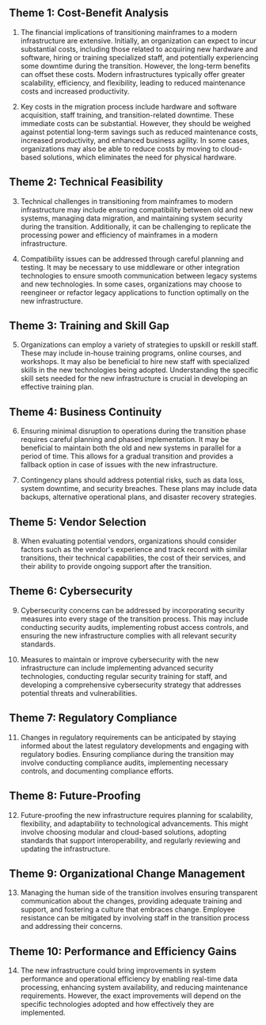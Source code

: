 ## Theme 1: Cost-Benefit Analysis

1. The financial implications of transitioning mainframes to a modern infrastructure are extensive. Initially, an organization can expect to incur substantial costs, including those related to acquiring new hardware and software, hiring or training specialized staff, and potentially experiencing some downtime during the transition. However, the long-term benefits can offset these costs. Modern infrastructures typically offer greater scalability, efficiency, and flexibility, leading to reduced maintenance costs and increased productivity.

2. Key costs in the migration process include hardware and software acquisition, staff training, and transition-related downtime. These immediate costs can be substantial. However, they should be weighed against potential long-term savings such as reduced maintenance costs, increased productivity, and enhanced business agility. In some cases, organizations may also be able to reduce costs by moving to cloud-based solutions, which eliminates the need for physical hardware.

## Theme 2: Technical Feasibility

3. Technical challenges in transitioning from mainframes to modern infrastructure may include ensuring compatibility between old and new systems, managing data migration, and maintaining system security during the transition. Additionally, it can be challenging to replicate the processing power and efficiency of mainframes in a modern infrastructure.

4. Compatibility issues can be addressed through careful planning and testing. It may be necessary to use middleware or other integration technologies to ensure smooth communication between legacy systems and new technologies. In some cases, organizations may choose to reengineer or refactor legacy applications to function optimally on the new infrastructure.

## Theme 3: Training and Skill Gap

5. Organizations can employ a variety of strategies to upskill or reskill staff. These may include in-house training programs, online courses, and workshops. It may also be beneficial to hire new staff with specialized skills in the new technologies being adopted. Understanding the specific skill sets needed for the new infrastructure is crucial in developing an effective training plan.

## Theme 4: Business Continuity

6. Ensuring minimal disruption to operations during the transition phase requires careful planning and phased implementation. It may be beneficial to maintain both the old and new systems in parallel for a period of time. This allows for a gradual transition and provides a fallback option in case of issues with the new infrastructure.

7. Contingency plans should address potential risks, such as data loss, system downtime, and security breaches. These plans may include data backups, alternative operational plans, and disaster recovery strategies.

## Theme 5: Vendor Selection

8. When evaluating potential vendors, organizations should consider factors such as the vendor's experience and track record with similar transitions, their technical capabilities, the cost of their services, and their ability to provide ongoing support after the transition.

## Theme 6: Cybersecurity

9. Cybersecurity concerns can be addressed by incorporating security measures into every stage of the transition process. This may include conducting security audits, implementing robust access controls, and ensuring the new infrastructure complies with all relevant security standards.

10. Measures to maintain or improve cybersecurity with the new infrastructure can include implementing advanced security technologies, conducting regular security training for staff, and developing a comprehensive cybersecurity strategy that addresses potential threats and vulnerabilities.

## Theme 7: Regulatory Compliance

11. Changes in regulatory requirements can be anticipated by staying informed about the latest regulatory developments and engaging with regulatory bodies. Ensuring compliance during the transition may involve conducting compliance audits, implementing necessary controls, and documenting compliance efforts.

## Theme 8: Future-Proofing

12. Future-proofing the new infrastructure requires planning for scalability, flexibility, and adaptability to technological advancements. This might involve choosing modular and cloud-based solutions, adopting standards that support interoperability, and regularly reviewing and updating the infrastructure.

## Theme 9: Organizational Change Management

13. Managing the human side of the transition involves ensuring transparent communication about the changes, providing adequate training and support, and fostering a culture that embraces change. Employee resistance can be mitigated by involving staff in the transition process and addressing their concerns.

## Theme 10: Performance and Efficiency Gains

14. The new infrastructure could bring improvements in system performance and operational efficiency by enabling real-time data processing, enhancing system availability, and reducing maintenance requirements. However, the exact improvements will depend on the specific technologies adopted and how effectively they are implemented.